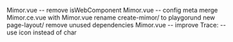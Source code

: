 Mimor.vue -- remove isWebComponent
Mimor.vue -- config meta
merge Mimor.ce.vue with Mimor.vue
rename create-mimor/ to playgorund
new page-layout/
remove unused dependencies
Mimor.vue -- improve Trace: -- use icon instead of char
